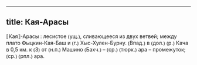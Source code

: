 
---
title: Кая-Арасы
---
⟦Кая⟧-Арасы
: лесистое ⦅ущ.⦆, сливающееся из двух ветвей; между плато Фыцкин-Кая-Баш и ⦅г.⦆ Хыс-Хулен-Бурну. ⦅Впад.⦆ в ⦅дол.⦆ ⦅р.⦆ Кача в 0,5 км. к ⦅З⦆ от ⦅н.п.⦆ Машино ⦅Бахч.⦆ – ⦅ср.⦆ ⦅тюрк.⦆ ара – промежуток; ⦅ср.⦆ ⦅рпл.⦆ ара.
